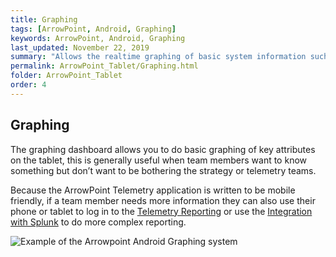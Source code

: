 ```yaml
---
title: Graphing
tags: [ArrowPoint, Android, Graphing]
keywords: ArrowPoint, Android, Graphing
last_updated: November 22, 2019
summary: "Allows the realtime graphing of basic system information such as velocity or power consumption"
permalink: ArrowPoint_Tablet/Graphing.html
folder: ArrowPoint_Tablet
order: 4
---
```


## Graphing
The graphing dashboard allows you to do basic graphing of key attributes on the tablet, this is generally useful when team members want to know something but don’t want to be bothering the strategy or telemetry teams.

Because the ArrowPoint Telemetry application is written to be mobile friendly, if a team member needs more information they can also use their phone or tablet to log in to the [Telemetry Reporting](../ArrowPoint_Telemetry/Reporting.html) or use the [Integration with Splunk](../ArrowPoint_Telemetry/Splunk.html) to do more complex reporting.

![Example of the Arrowpoint Android Graphing system]({{site.dox.baseurl}}/images/android_graphing.png)
